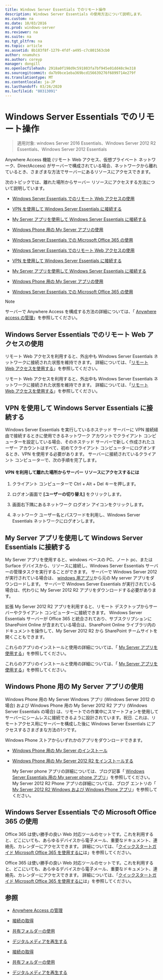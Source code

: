 ```yaml
---
title: Windows Server Essentials でのリモート操作
description: Windows Server Essentials の使用方法について説明します。
ms.custom: na
ms.date: 10/03/2016
ms.prod: windows-server
ms.reviewer: na
ms.suite: na
ms.tgt_pltfrm: na
ms.topic: article
ms.assetid: 8b183f8f-1279-4fdf-a495-c7c801563cb0
author: nnamuhcs
ms.author: coreyp
manager: dongill
ms.openlocfilehash: 2918a0f198d9c591803fa7bf945e01dd48c9e318
ms.sourcegitcommit: da7b9bce1eba369bcd156639276f6899714e279f
ms.translationtype: MT
ms.contentlocale: ja-JP
ms.lasthandoff: 03/26/2020
ms.locfileid: "80313091"
---
```

# <a name="work-remotely-in-windows-server-essentials"></a>Windows Server Essentials でのリモート操作

>適用対象: windows Server 2016 Essentials、Windows Server 2012 R2 Essentials、Windows Server 2012 Essentials
  
 Anywhere Access 機能 (リモート Web アクセス、仮想プライベート ネットワーク、DirectAccess) がサーバーで構成されている場合、ネットワークから離れているとき、さまざまな方法でサーバーにあるリソースにアクセスできます。  
  
 次のトピックでは、離れた場所からサーバー リソースにアクセスする方法について説明しています。  
  

-   [Windows Server Essentials でのリモート Web アクセスの使用](Work-Remotely-in-Windows-Server-Essentials.md#BKMA_RWA)  
  
-   [VPN を使用して Windows Server Essentials に接続する](Work-Remotely-in-Windows-Server-Essentials.md#BKMK_3)  
  
-   [My Server アプリを使用して Windows Server Essentials に接続する](Work-Remotely-in-Windows-Server-Essentials.md#BKMK_App)  
  
-   [Windows Phone 用の My Server アプリの使用](Work-Remotely-in-Windows-Server-Essentials.md#BKMK_2)  
  
-   [Windows Server Essentials での Microsoft Office 365 の使用](Work-Remotely-in-Windows-Server-Essentials.md#BKMK_O365)  

-   [Windows Server Essentials でのリモート Web アクセスの使用](../use/Work-Remotely-in-Windows-Server-Essentials.md#BKMA_RWA)  
  
-   [VPN を使用して Windows Server Essentials に接続する](../use/Work-Remotely-in-Windows-Server-Essentials.md#BKMK_3)  
  
-   [My Server アプリを使用して Windows Server Essentials に接続する](../use/Work-Remotely-in-Windows-Server-Essentials.md#BKMK_App)  
  
-   [Windows Phone 用の My Server アプリの使用](../use/Work-Remotely-in-Windows-Server-Essentials.md#BKMK_2)  
  
-   [Windows Server Essentials での Microsoft Office 365 の使用](../use/Work-Remotely-in-Windows-Server-Essentials.md#BKMK_O365)  

  
> [!NOTE]
>  サーバーで Anywhere Access を構成する方法の詳細については、「 [Anywhere access の管理](../manage/Manage-Anywhere-Access-in-Windows-Server-Essentials.md)」を参照してください。  
  
##  <a name="use-remote-web-access-in-windows-server-essentials"></a><a name="BKMA_RWA"></a>Windows Server Essentials でのリモート Web アクセスの使用  

 リモート Web アクセスを利用すると、外出中も Windows Server Essentials ネットワークに接続された状態を維持できます。 詳細については、「[リモート Web アクセスを使用する](Use-Remote-Web-Access-in-Windows-Server-Essentials.md)」を参照してください。  

 リモート Web アクセスを利用すると、外出中も Windows Server Essentials ネットワークに接続された状態を維持できます。 詳細については、「[リモート Web アクセスを使用する](../use/Use-Remote-Web-Access-in-Windows-Server-Essentials.md)」を参照してください。  

  
##  <a name="use-vpn-to-connect-to-windows-server-essentials"></a><a name="BKMK_3"></a>VPN を使用して Windows Server Essentials に接続する  
 Windows Server Essentials を実行しているホステッド サーバーに VPN 接続経由で接続するときに使用できるネットワーク アカウントでクライアント コンピューターを設定している場合、そのホステッド サーバーで新しく作成されたユーザー アカウントはすべて、初めてクライアント コンピューターにログオンするとき、VPN を使用する必要があります。 サーバーに接続されているクライアント コンピューターで、次の手順を完了します。  
  
#### <a name="to-use-vpn-to-remotely-access-server-resources"></a>VPN を利用して離れた場所からサーバー リソースにアクセスするには  
  
1.  クライアント コンピューターで Ctrl + Alt + Del キーを押します。  
  
2.  ログオン画面で **[ユーザーの切り替え]** をクリックします。  
  
3.  画面右下隅にあるネットワーク ログオン アイコンをクリックします。  
  
4.  ネットワーク ユーザー名とパスワードを利用し、Windows Server Essentials ネットワークにログオンします。  
  
##  <a name="use-the-my-server-app-to-connect-to-windows-server-essentials"></a><a name="BKMK_App"></a>My Server アプリを使用して Windows Server Essentials に接続する  
 My Server アプリを使用すると、windows ベースの PC、ノート pc、または Surface デバイスから、リソースに接続し、Windows Server Essentials サーバーの管理タスクを実行することができます。 サーバーで Windows Server 2012 が実行されている場合は、 [windows 用アプリ](https://windows.microsoft.com/windows-8/apps)から元の My server アプリをダウンロードします。 サーバーで Windows Server Essentials が実行されている場合は、代わりに My Server 2012 R2 アプリをダウンロードする必要があります。  
  
 拡張 My Server 2012 R2 アプリを利用すると、リモート デスクトップからサーバーやクライアント コンピューターに接続できます。 Windows Server Essentials サーバーが Office 365 と統合されており、サブスクリプションに SharePoint Online が含まれている場合は、SharePoint Online ライブラリ内のドキュメントを操作して、My Server 2012 R2 から SharePoint チームサイトを開くこともできます。  
  

 これらのアプリのインストールと使用の詳細については、「 [My Server アプリを使用する](Use-the-My-Server-App-to-Connect-to-Windows-Server-Essentials.md)」を参照してください。  

 これらのアプリのインストールと使用の詳細については、「 [My Server アプリを使用する](../use/Use-the-My-Server-App-to-Connect-to-Windows-Server-Essentials.md)」を参照してください。  

  
##  <a name="use-the-my-server-app-for-windows-phone"></a><a name="BKMK_2"></a>Windows Phone 用の My Server アプリの使用  
 Windows Phone 用の My Server Windows アプリ (Windows Server 2012 の場合) および Windows Phone 用の My Server 2012 R2 アプリ (Windows Server Essentials の場合) は、リモートでの作業中にスマートフォンを使用してサーバーにシームレスに接続できるように設計されています。祝日. これは、リモートアクセス用にサーバーを構成した後に Windows Server Essentials にアクセスするさまざまな方法の1つです。  
  
 Windows Phone ストアからいずれかのアプリをダウンロードできます。  
  
- [Windows Phone 用の My Server のインストール](http://www.windowsphone.com/store/app/my-server/6c2f98d5-6fcf-4e1d-b8b1-cde62ea1a94a)  
  
- [Windows Phone 用の My Server 2012 R2 をインストールする](http://www.windowsphone.com/store/app/my-server-2012-r2/44f596b5-0477-4096-b96e-ddd6ef64ad6b)  
  
  My Server phone アプリの詳細については、ブログ記事「 [Windows Server Essentials 用の My server phone アプリ](https://blogs.technet.com/b/sbs/archive/2012/09/18/my-server-phone-app-for-windows-server-2012-essentials.aspx)」を参照してください。 My Server 2012 R2 Phone アプリの詳細については、ブログ エントリの「 [My Server 2012 R2 Windows および Windows Phone アプリ](https://blogs.technet.com/b/sbs/archive/2013/11/19/my-server-2012-r2-windows-and-windows-phone-apps.aspx)」を参照してください。  
  
##  <a name="use-microsoft-office-365-with-windows-server-essentials"></a><a name="BKMK_O365"></a>Windows Server Essentials での Microsoft Office 365 の使用  

 Office 365 は使い勝手の良い Web 対応ツールのセットです。これを利用すると、どこにいても、あらゆるデバイスから電子メール、重要なドキュメント、連絡先、カレンダーにアクセスできます。 詳細については、「[クイックスタートガイド Microsoft Office 365 を使用するに](Quick-Start-Guide-to-Using-Microsoft-Office-365-with-Windows-Server-Essentials.md)は」を参照してください。  

 Office 365 は使い勝手の良い Web 対応ツールのセットです。これを利用すると、どこにいても、あらゆるデバイスから電子メール、重要なドキュメント、連絡先、カレンダーにアクセスできます。 詳細については、「[クイックスタートガイド Microsoft Office 365 を使用するに](../use/Quick-Start-Guide-to-Using-Microsoft-Office-365-with-Windows-Server-Essentials.md)は」を参照してください。  

  
## <a name="see-also"></a>参照  
  
-   [Anywhere Access の管理](../manage/Manage-Anywhere-Access-in-Windows-Server-Essentials.md)  
  

-   [接続の取得](Get-Connected-in-Windows-Server-Essentials.md)  
  
-   [共有フォルダーの使用](Use-Shared-Folders-in-Windows-Server-Essentials.md)  
  
-   [デジタルメディアを再生する](Play-Digital-Media-in-Windows-Server-Essentials.md)

-   [接続の取得](../use/Get-Connected-in-Windows-Server-Essentials.md)  
  
-   [共有フォルダーの使用](../use/Use-Shared-Folders-in-Windows-Server-Essentials.md)  
  
-   [デジタルメディアを再生する](../use/Play-Digital-Media-in-Windows-Server-Essentials.md)


